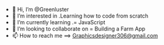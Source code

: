 - 👋 Hi, I’m @Greenluster
- 👀 I’m interested in .Learning how to code from scratch
- 🌱 I’m currently learning .= JavaScript
- 💞️ I’m looking to collaborate on = Building a Farm App
- 📫 How to reach me ==> Graphicsdesigner306@gmail.com

<!---
Greenluster/Greenluster is a ✨ special ✨ repository because its `README.md` (this file) appears on your GitHub profile.
You can click the Preview link to take a look at your changes.
--->
